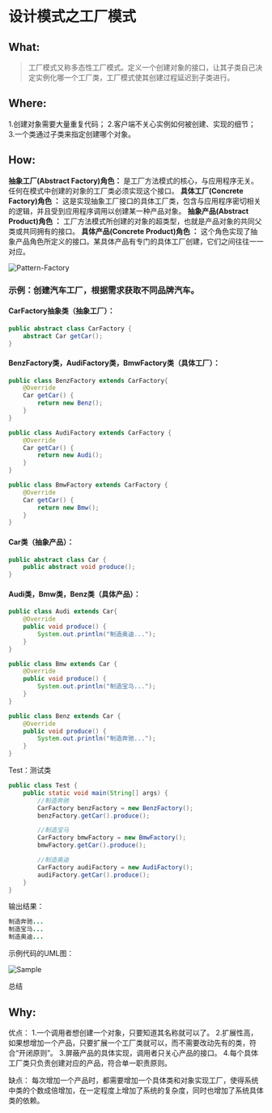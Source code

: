 # 设计模式之工厂模式

## What:

> 工厂模式又称多态性工厂模式。定义一个创建对象的接口，让其子类自己决定实例化哪一个工厂类，工厂模式使其创建过程延迟到子类进行。

## Where:
1.创建对象需要大量重复代码；
2.客户端不关心实例如何被创建、实现的细节；
3.一个类通过子类来指定创建哪个对象。

## How:
**抽象工厂(Abstract Factory)角色：** 是工厂方法模式的核心，与应用程序无关。任何在模式中创建的对象的工厂类必须实现这个接口。
**具体工厂(Concrete Factory)角色 ：** 这是实现抽象工厂接口的具体工厂类，包含与应用程序密切相关的逻辑，并且受到应用程序调用以创建某一种产品对象。
**抽象产品(Abstract Product)角色 ：** 工厂方法模式所创建的对象的超类型，也就是产品对象的共同父类或共同拥有的接口。
**具体产品(Concrete Product)角色 ：** 这个角色实现了抽象产品角色所定义的接口。某具体产品有专门的具体工厂创建，它们之间往往一一对应。

![Pattern-Factory](https://raw.githubusercontent.com/MuggleLee/PicGo/master/%E8%AE%BE%E8%AE%A1%E6%A8%A1%E5%BC%8F/%E5%B7%A5%E5%8E%82%E6%A8%A1%E5%BC%8F/Pattern-Factory.png)

### 示例：创建汽车工厂，根据需求获取不同品牌汽车。

#### CarFactory抽象类（抽象工厂）：
```java
public abstract class CarFactory {
    abstract Car getCar();
}
```
#### BenzFactory类，AudiFactory类，BmwFactory类（具体工厂）：
```java
public class BenzFactory extends CarFactory{
    @Override
    Car getCar() {
        return new Benz();
    }
}

public class AudiFactory extends CarFactory {
    @Override
    Car getCar() {
        return new Audi();
    }
}

public class BmwFactory extends CarFactory {
    @Override
    Car getCar() {
        return new Bmw();
    }
}
```
#### Car类（抽象产品）：
```java
public abstract class Car {
    public abstract void produce();
}
```
#### Audi类，Bmw类，Benz类（具体产品）：
```java
public class Audi extends Car{
    @Override
    public void produce() {
        System.out.println("制造奥迪...");
    }
}

public class Bmw extends Car {
    @Override
    public void produce() {
        System.out.println("制造宝马...");
    }
}

public class Benz extends Car {
    @Override
    public void produce() {
        System.out.println("制造奔驰...");
    }
}
```

Test：测试类
```java
public class Test {
    public static void main(String[] args) {
        //制造奔驰
        CarFactory benzFactory = new BenzFactory();
        benzFactory.getCar().produce();

        //制造宝马
        CarFactory bmwFactory = new BmwFactory();
        bmwFactory.getCar().produce();

        //制造奥迪
        CarFactory audiFactory = new AudiFactory();
        audiFactory.getCar().produce();
    }
}
```
输出结果：
```java
制造奔驰...
制造宝马...
制造奥迪...
```

示例代码的UML图：

![Sample](https://raw.githubusercontent.com/MuggleLee/PicGo/master/%E8%AE%BE%E8%AE%A1%E6%A8%A1%E5%BC%8F/%E5%B7%A5%E5%8E%82%E6%A8%A1%E5%BC%8F/Pattern-Factory-sample.png)

总结
## Why:
优点：
1.一个调用者想创建一个对象，只要知道其名称就可以了。
2.扩展性高，如果想增加一个产品，只要扩展一个工厂类就可以，而不需要改动先有的类，符合“开闭原则”。
3.屏蔽产品的具体实现，调用者只关心产品的接口。
4.每个具体工厂类只负责创建对应的产品，符合单一职责原则。

缺点：
每次增加一个产品时，都需要增加一个具体类和对象实现工厂，使得系统中类的个数成倍增加，在一定程度上增加了系统的复杂度，同时也增加了系统具体类的依赖。